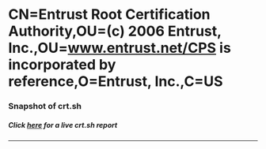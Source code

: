 # CN=Entrust Root Certification Authority,OU=(c) 2006 Entrust\, Inc.,OU=www.entrust.net/CPS is incorporated by reference,O=Entrust\, Inc.,C=US
### Snapshot of crt.sh
##### Click [here](https://crt.sh/?q=Serial_7056D84F76F1775B0000000051D357F0) for a live crt.sh report

---
